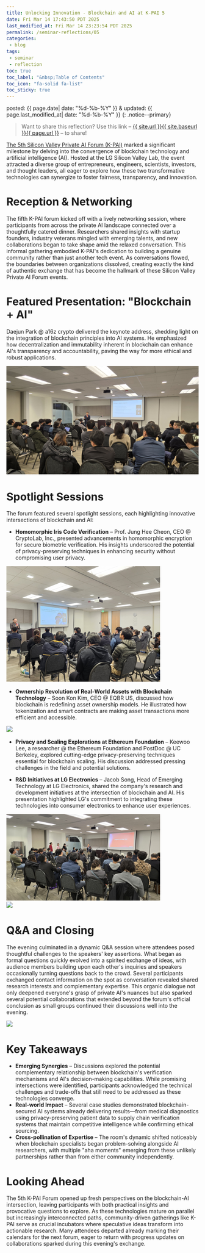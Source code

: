 ```yaml
---
title: Unlocking Innovation - Blockchain and AI at K-PAI 5
date: Fri Mar 14 17:43:50 PDT 2025
last_modified_at: Fri Mar 14 23:23:54 PDT 2025
permalink: /seminar-reflections/05
categories:
 - blog
tags:
 - seminar
 - reflection
toc: true
toc_label: "&nbsp;Table of Contents"
toc_icon: "fa-solid fa-list"
toc_sticky: true
---
```


posted: {{ page.date| date: "%d-%b-%Y" }}
&amp;
updated: {{ page.last_modified_at| date: "%d-%b-%Y" }}
{: .notice--primary}

<blockquote>
Want to share this reflection?
Use this link
&ndash; <a href="{{ page.url }}">{{ site.url }}{{ site.baseurl }}{{ page.url }}</a> &ndash;
to share!
</blockquote>

[The 5th Silicon Valley Private AI Forum (K-PAI)](/seminar-announcements/05)
marked a significant milestone by delving into the convergence of blockchain technology and artificial intelligence (AI).
Hosted at the LG Silicon Valley Lab, the event attracted a diverse group of entrepreneurs, engineers, scientists, investors, and thought leaders, all eager to explore how these two transformative technologies can synergize to foster fairness, transparency, and innovation.

# Reception &amp; Networking

<!--
The evening commenced with a networking session, where attendees connected over refreshments and well catered dinner.
This informal gathering set the stage for collaborative discussions, reflecting the forum's commitment to fostering a vibrant tech community in Silicon Valley.
-->

The fifth K-PAI forum kicked off with a lively networking session, where participants from across the private AI landscape connected over a thoughtfully catered dinner.
Researchers shared insights with startup founders, industry veterans mingled with emerging talents, and new collaborations began to take shape amid the relaxed conversation.
This informal gathering embodied K-PAI's dedication to building a genuine community rather than just another tech event.
As conversations flowed, the boundaries between organizations dissolved, creating exactly the kind of authentic exchange that has become the hallmark of
these Silicon Valley Private AI Forum events.

# Featured Presentation: "Blockchain + AI"

Daejun Park @ a16z crypto delivered the keynote address, shedding light on the integration of blockchain principles into AI systems. He emphasized how decentralization and immutability inherent in blockchain can enhance AI's transparency and accountability, paving the way for more ethical and robust applications.

<!--div class="img-container">
<img src="/resource/seminars/05/KakaoTalk_Photo_2025-03-14-17-17-03 008.jpeg">
</div-->

<div class="img-container">
<img src="/resource/seminars/05/KakaoTalk_Photo_2025-03-14-17-17-57 003.jpeg">
</div>

# Spotlight Sessions

The forum featured several spotlight sessions, each highlighting innovative intersections of blockchain and AI:

- <b>Homomorphic Iris Code Verification</b>
&ndash; Prof. Jung Hee Cheon, CEO @ CryptoLab, Inc., presented advancements in homomorphic encryption for secure biometric verification. His insights underscored the potential of privacy-preserving techniques in enhancing security without compromising user privacy.

<div class="img-container">
<img style="max-width: 80%;" src="/resource/seminars/05/KakaoTalk_Photo_2025-03-14-17-21-22 002.jpeg">
</div>

- <b>Ownership Revolution of Real-World Assets with Blockchain Technology</b>
&ndash; Soon Kon Kim, CEO @ EQBR US, discussed how blockchain is redefining asset ownership models. He illustrated how tokenization and smart contracts are making asset transactions more efficient and accessible.​

<div class="img-container">
<img style="max-width: 80%;" src="/resource/seminars/05/Screenshot 2025-03-14 at 11.06.55 PM.png">
</div>

- <b>Privacy and Scaling Explorations at Ethereum Foundation</b>
&ndash; Keewoo Lee, a researcher @ the Ethereum Foundation and PostDoc @ UC Berkeley, explored cutting-edge privacy-preserving techniques essential for blockchain scaling. His discussion addressed pressing challenges in the field and potential solutions.​

- <b>R&D Initiatives at LG Electronics</b>
&ndash; Jacob Song, Head of Emerging Technology at LG Electronics, shared the company's research and development initiatives at the intersection of blockchain and AI. His presentation highlighted LG's commitment to integrating these technologies into consumer electronics to enhance user experiences.

<div class="img-container">
<img style="max-width: 80%;" src="/resource/seminars/05/KakaoTalk_Photo_2025-03-14-17-17-54 002.jpeg">
</div>

<div class="img-container">
<img style="max-width: 80%;" src="/resource/seminars/05/Screenshot 2025-03-14 at 10.28.04 PM.png">
</div>

# Q&amp;A and Closing

<!--
The event concluded with an interactive Q&A session, allowing attendees to engage directly with the speakers. This dialogue fostered a deeper understanding of the topics discussed and opened avenues for future collaboration.
-->

The evening culminated in a dynamic Q&A session where attendees posed thoughtful challenges to the speakers' key assertions. What began as formal questions quickly evolved into a spirited exchange of ideas, with audience members building upon each other's inquiries and speakers occasionally turning questions back to the crowd. Several participants exchanged contact information on the spot as conversation revealed shared research interests and complementary expertise. This organic dialogue not only deepened everyone's grasp of private AI's nuances but also sparked several potential collaborations that extended beyond the forum's official conclusion as small groups continued their discussions well into the evening.

<div class="img-container">
<img src="/resource/seminars/05/Screenshot 2025-03-14 at 10.26.14 PM.png">
</div>


# Key Takeaways

<!--
- <b>Synergistic Potential</b>
&ndash; The forum highlighted the immense potential of integrating blockchain and AI to create systems that are not only intelligent but also transparent and secure.​
- <b>Innovative Applications</b>
&ndash; Presentations showcased real-world applications where blockchain enhances AI functionalities, particularly in areas requiring data integrity and privacy.​
- <b>Collaborative Ecosystem</b>
&ndash; The diverse expertise of speakers and attendees underscored the importance of interdisciplinary collaboration in driving technological advancements.
-->

- <b>Emerging Synergies</b>
&ndash; Discussions explored the potential complementary relationship between blockchain's verification mechanisms
and AI's decision-making capabilities. While promising intersections were identified,
participants acknowledged the technical challenges and trade-offs
that still need to be addressed as these technologies converge.
- <b>Real-world Impact</b>
&ndash; Several case studies demonstrated blockchain-secured AI systems
already delivering results—from medical diagnostics using privacy-preserving patient data
to supply chain verification systems that maintain competitive intelligence while confirming ethical sourcing.
- <b>Cross-pollination of Expertise</b>
&ndash; The room's dynamic shifted noticeably when blockchain specialists began problem-solving alongside AI researchers,
with multiple "aha moments" emerging from these unlikely partnerships rather than from either community independently.

# Looking Ahead

<!--
The 5th K-PAI Forum successfully illuminated the promising convergence of blockchain and AI, inspiring attendees to explore new frontiers in technology. As these fields continue to evolve, forums like K-PAI play a crucial role in fostering dialogue, collaboration, and innovation within the tech community.
-->

The 5th K-PAI Forum opened up fresh perspectives on the blockchain-AI intersection, leaving participants with both practical insights and provocative questions to explore. As these technologies mature on parallel but increasingly interconnected paths, community-driven gatherings like K-PAI serve as crucial incubators where speculative ideas transform into actionable research. Many attendees departed already marking their calendars for the next forum, eager to return with progress updates on collaborations sparked during this evening's exchange.
